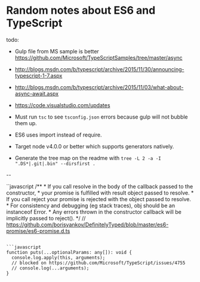 # Random notes about ES6 and TypeScript

todo:

- Gulp file from MS sample is better
https://github.com/Microsoft/TypeScriptSamples/tree/master/async
- http://blogs.msdn.com/b/typescript/archive/2015/11/30/announcing-typescript-1-7.aspx
- http://blogs.msdn.com/b/typescript/archive/2015/11/03/what-about-async-await.aspx
- https://code.visualstudio.com/updates



- Must run `tsc` to see `tsconfig.json` errors because gulp will not bubble them up.
- ES6 uses import instead of require.
- Target node v4.0.0 or better which supports generators natively.
- Generate the tree map on the readme with `tree -L 2 -a -I ".DS*|.git|.bin" --dirsfirst .`

--

``javascript
/**
	 * If you call resolve in the body of the callback passed to the constructor,
	 * your promise is fulfilled with result object passed to resolve.
	 * If you call reject your promise is rejected with the object passed to resolve.
	 * For consistency and debugging (eg stack traces), obj should be an instanceof Error.
	 * Any errors thrown in the constructor callback will be implicitly passed to reject().
	 */
  // https://github.com/borisyankov/DefinitelyTyped/blob/master/es6-promise/es6-promise.d.ts
```

```javascript
function puts(...optionalParams: any[]): void {
  console.log.apply(this, arguments);
  // blocked on https://github.com/Microsoft/TypeScript/issues/4755
  // console.log(...arguments);
}
```